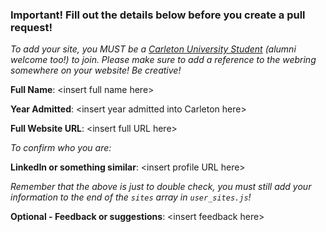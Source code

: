 ### Important! Fill out the details below before you create a pull request! 
_To add your site, you MUST be a [Carleton University Student](https://carleton.ca/) (alumni welcome too!) to join. Please make sure to add a reference to the webring somewhere on your website! Be creative!_

**Full Name**: \<insert full name here>

**Year Admitted**: \<insert year admitted into Carleton here>

**Full Website URL**: \<insert full URL here>

_To confirm who you are:_

**LinkedIn or something similar**: \<insert profile URL here>

_Remember that the above is just to double check, you must still add your information to the end of the `sites` array in `user_sites.js`!_

**Optional - Feedback or suggestions**: \<insert feedback here>
